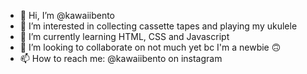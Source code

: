 - 👋 Hi, I’m @kawaiibento
- 👀 I’m interested in collecting cassette tapes and playing my ukulele
- 🌱 I’m currently learning HTML, CSS and Javascript
- 💞️ I’m looking to collaborate on not much yet bc I'm a newbie 🙃
- 📫 How to reach me: @kawaiibento on instagram

<!---
kawaiibento/kawaiibento is a ✨ special ✨ repository because its `README.md` (this file) appears on your GitHub profile.
You can click the Preview link to take a look at your changes.
--->
